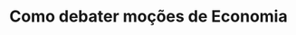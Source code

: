 ---
title: "Como debater moções de Economia"
lang: "Portuguese"
year: "2019"
link: "6EPnQqTnzkI"
slides: ""
authors: ['Pedro González']
tags: []
layout: "workshop"
categories: ["workshops"]
---
